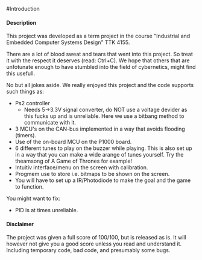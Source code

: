 #Introduction
#### Description
This project was developed as a term project in the course "Industrial and Embedded Computer Systems Design" TTK 4155.

There are a lot of blood sweat and tears that went into this project. So treat
it with the respect it deserves (read: Ctrl+C). We hope that others that are unfotunate enough to have stumbled into the
field of cybernetics,  might find this usefull.

No but all jokes aside. We really enjoyed this project and the code supports
such things as:

* Ps2 controller
  - Needs 5->3.3V signal converter, do NOT use a voltage devider as this
    fucks up and is unreliable. Here we use a bitbang method to communicate with it.
* 3 MCU's on the CAN-bus implemented in a way that avoids flooding (timers).
* Use of the on-board MCU on the P1000 board.
* 6 different tunes to play on the buzzer while playing.
  This is also set up in a way that you can make a wide arange of tunes
  yourself. Try the theamsong of A Game of Thrones for example!
* Intuitiv interface/menu on the screen with calibration.
* Progmem use to store i.e. bitmaps to be shown on the screen.
* You will have to set up a IR/Photodiode to make the goal and the game to function.


You might want to fix:

* PID is at times unreliable.

#### Disclaimer
The project was given a full score of 100/100, but is released as is. It will
however not give you a good score unless you read and understand it.
Including temporary code, bad code, and presumably some bugs.
